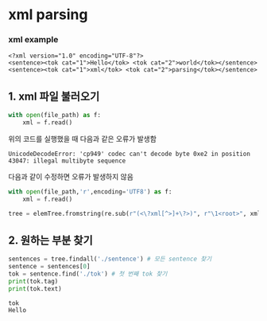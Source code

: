 # xml parsing

### xml example
```
<?xml version="1.0" encoding="UTF-8"?>
<sentence><tok cat="1">Hello</tok> <tok cat="2">world</tok></sentence>
<sentence><tok cat="1">xml</tok> <tok cat="2">parsing</tok></sentence>
```

## 1. xml 파일 불러오기
```python
with open(file_path) as f:
	xml = f.read()
```
위의 코드를 실행했을 때 다음과 같은 오류가 발생함
```
UnicodeDecodeError: 'cp949' codec can't decode byte 0xe2 in position 43047: illegal multibyte sequence
```
다음과 같이 수정하면 오류가 발생하지 않음
```python
with open(file_path,'r',encoding='UTF8') as f:
	xml = f.read()
```
```python
tree = elemTree.fromstring(re.sub(r"(<\?xml[^>]+\?>)", r"\1<root>", xml) + "</root>")
```
## 2. 원하는 부분 찾기
```python
sentences = tree.findall('./sentence') # 모든 sentence 찾기
sentence = sentences[0]
tok = sentence.find('./tok') # 첫 번째 tok 찾기
print(tok.tag)
print(tok.text)
```
```
tok
Hello
```